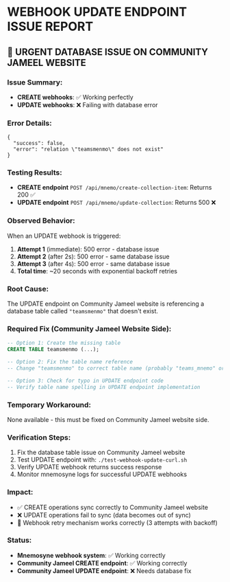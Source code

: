 # WEBHOOK UPDATE ENDPOINT ISSUE REPORT

## 🚨 **URGENT DATABASE ISSUE ON COMMUNITY JAMEEL WEBSITE**

### **Issue Summary:**

- **CREATE webhooks**: ✅ Working perfectly
- **UPDATE webhooks**: ❌ Failing with database error

### **Error Details:**

```
{
  "success": false,
  "error": "relation \"teamsmenmo\" does not exist"
}
```

### **Testing Results:**

- **CREATE endpoint** `POST /api/mnemo/create-collection-item`: Returns 200 ✅
- **UPDATE endpoint** `POST /api/mnemo/update-collection`: Returns 500 ❌

### **Observed Behavior:**

When an UPDATE webhook is triggered:

1. **Attempt 1** (immediate): 500 error - database issue
2. **Attempt 2** (after 2s): 500 error - same database issue
3. **Attempt 3** (after 4s): 500 error - same database issue
4. **Total time**: ~20 seconds with exponential backoff retries

### **Root Cause:**

The UPDATE endpoint on Community Jameel website is referencing a database table called `"teamsmenmo"` that doesn't exist.

### **Required Fix (Community Jameel Website Side):**

```sql
-- Option 1: Create the missing table
CREATE TABLE teamsmenmo (...);

-- Option 2: Fix the table name reference
-- Change "teamsmenmo" to correct table name (probably "teams_mnemo" or "teams")

-- Option 3: Check for typo in UPDATE endpoint code
-- Verify table name spelling in UPDATE endpoint implementation
```

### **Temporary Workaround:**

None available - this must be fixed on Community Jameel website side.

### **Verification Steps:**

1. Fix the database table issue on Community Jameel website
2. Test UPDATE endpoint with: `./test-webhook-update-curl.sh`
3. Verify UPDATE webhook returns success response
4. Monitor mnemosyne logs for successful UPDATE webhooks

### **Impact:**

- ✅ CREATE operations sync correctly to Community Jameel website
- ❌ UPDATE operations fail to sync (data becomes out of sync)
- 🔄 Webhook retry mechanism works correctly (3 attempts with backoff)

### **Status:**

- **Mnemosyne webhook system**: ✅ Working correctly
- **Community Jameel CREATE endpoint**: ✅ Working correctly
- **Community Jameel UPDATE endpoint**: ❌ Needs database fix

